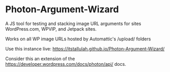 # Photon-Argument-Wizard

A JS tool for testing and stacking image URL arguments for sites WordPress.com, WPVIP, and Jetpack sites.

Works on all WP image URLs hosted by Automattic's /upload/ folders

Use this instance live: https://itstallulah.github.io/Photon-Argument-Wizard/

Consider this an extension of the https://developer.wordpress.com/docs/photon/api/ docs.
